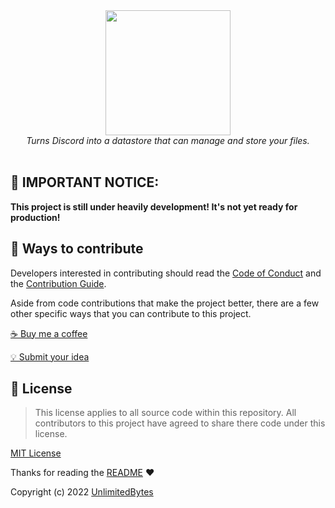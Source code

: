 <div align="center">
    <img src="https://cdn.ubyt.es/images/unlimitedbytes/discord-fs/logo.png" height="200" /><br>
    <i>Turns Discord into a datastore that can manage and store your files.</i><br/><br/>
</div>

## 🛑 IMPORTANT NOTICE:
**This project is still under heavily development! It's not yet ready for production!**

## 📝 Ways to contribute
Developers interested in contributing should read the [Code of Conduct][code_of_conduct] and the [Contribution Guide][contribution].

Aside from code contributions that make the project better, there are a few other specific ways that you can contribute to this project.

[☕ Buy me a coffee][coffee]

[💡 Submit your idea][new_issue]


## 📃 License

> This license applies to all source code within this repository.
> All contributors to this project have agreed to share there code under this license.

[MIT License](LICENSE)

Thanks for reading the [README](README.md) ❤️

Copyright (c) 2022 [UnlimitedBytes][unlimitedbytes]

[coffee]: https://www.buymeacoffee.com/unlimitedbytes
[new_issue]: https://github.com/UnlimitedBytes/discord-fs/issues/new
[unlimitedbytes]: https://unlimitedbytes.ovh
[code_of_conduct]: CODE_OF_CONDUCT.md
[contribution]: CONTRIBUTING.md
